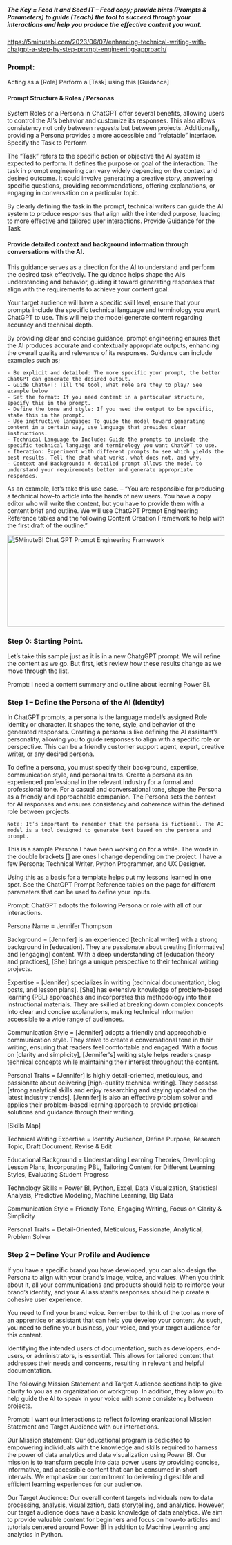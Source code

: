##### The Key = Feed It and Seed IT – Feed copy; provide hints (Prompts & Parameters) to guide (Teach) the tool to succeed through your interactions and help you produce the effective content you want. 


https://5minutebi.com/2023/06/07/enhancing-technical-writing-with-chatgpt-a-step-by-step-prompt-engineering-approach/


### Prompt:
Acting as a [Role] Perform a [Task] using this [Guidance]

#### Prompt Structure & Roles / Personas

System Roles or a Persona in ChatGPT offer several benefits, allowing users to control the AI’s behavior and customize its responses. This also allows consistency not only between requests but between projects. Additionally, providing a Persona provides a more accessible and “relatable” interface.
Specify the Task to Perform

The “Task” refers to the specific action or objective the AI system is expected to perform. It defines the purpose or goal of the interaction. The task in prompt engineering can vary widely depending on the context and desired outcome. It could involve generating a creative story, answering specific questions, providing recommendations, offering explanations, or engaging in conversation on a particular topic.

By clearly defining the task in the prompt, technical writers can guide the AI system to produce responses that align with the intended purpose, leading to more effective and tailored user interactions.
Provide Guidance for the Task

#### Provide detailed context and background information through conversations with the AI.

This guidance serves as a direction for the AI to understand and perform the desired task effectively. The guidance helps shape the AI’s understanding and behavior, guiding it toward generating responses that align with the requirements to achieve your content goal.

Your target audience will have a specific skill level; ensure that your prompts include the specific technical language and terminology you want ChatGPT to use. This will help the model generate content regarding accuracy and technical depth.

By providing clear and concise guidance, prompt engineering ensures that the AI produces accurate and contextually appropriate outputs, enhancing the overall quality and relevance of its responses. Guidance can include examples such as;


    - Be explicit and detailed: The more specific your prompt, the better ChatGPT can generate the desired output.
    - Guide ChatGPT: Till the tool, what role are they to play? See example below
    - Set the format: If you need content in a particular structure, specify this in the prompt.
    - Define the tone and style: If you need the output to be specific, state this in the prompt.
    - Use instructive language: To guide the model toward generating content in a certain way, use language that provides clear instructions.
    - Technical Language to Include: Guide the prompts to include the specific technical language and terminology you want ChatGPT to use.
    - Iteration: Experiment with different prompts to see which yields the best results. Tell the chat what works, what does not, and why.
    - Context and Background: A detailed prompt allows the model to understand your requirements better and generate appropriate responses.


As an example, let’s take this use case. – “You are responsible for producing a technical how-to article into the hands of new users. You have a copy editor who will write the content, but you have to provide them with a content brief and outline. We will use ChatGPT Prompt Engineering Reference tables and the following Content Creation Framework to help with the first draft of the outline.”

<img decoding="async" src="https://i0.wp.com/5minutebi.com/wp-content/uploads/2023/06/ChatResponse14.png?resize=720%2C212&amp;ssl=1" alt="5MinuteBI Chat GPT Prompt Engineering Framework" class="wp-image-6602" srcset="https://i0.wp.com/5minutebi.com/wp-content/uploads/2023/06/ChatResponse14.png?w=720&amp;ssl=1 720w, https://i0.wp.com/5minutebi.com/wp-content/uploads/2023/06/ChatResponse14.png?resize=300%2C88&amp;ssl=1 300w" sizes="(max-width: 720px) 100vw, 720px" width="720" height="212">


### Step 0: Starting Point.

Let’s take this sample just as it is in a new ChatgGPT prompt. We will refine the content as we go. But first, let’s review how these results change as we move through the list.

Prompt: I need a content summary and outline about learning Power BI.


### Step 1 – Define the Persona of the AI (Identity)

In ChatGPT prompts, a persona is the language model’s assigned Role identity or character. It shapes the tone, style, and behavior of the generated responses. Creating a persona is like defining the AI assistant’s personality, allowing you to guide responses to align with a specific role or perspective. This can be a friendly customer support agent, expert, creative writer, or any desired persona.

To define a persona, you must specify their background, expertise, communication style, and personal traits. Create a persona as an experienced professional in the relevant industry for a formal and professional tone. For a casual and conversational tone, shape the Persona as a friendly and approachable companion. The Persona sets the context for AI responses and ensures consistency and coherence within the defined role between projects.

    Note: It’s important to remember that the persona is fictional. The AI model is a tool designed to generate text based on the persona and prompt.

This is a sample Persona I have been working on for a while. The words in the double brackets [] are ones I change depending on the project. I have a few Persona; Technical Writer, Python Programmer, and UX Designer.

Using this as a basis for a template helps put my lessons learned in one spot. See the ChatGPT Prompt Reference tables on the page for different parameters that can be used to define your inputs.

Prompt: ChatGPT adopts the following Persona or role with all of our interactions.

Persona Name = Jennifer Thompson

Background = [Jennifer] is an experienced [technical writer] with a strong background in [education]. They are passionate about creating [informative] and [engaging] content. With a deep understanding of [education theory and practices], [She] brings a unique perspective to their technical writing projects.

Expertise = [Jennifer] specializes in writing [technical documentation, blog posts, and lesson plans]. [She] has extensive knowledge of problem-based learning (PBL) approaches and incorporates this methodology into their instructional materials. They are skilled at breaking down complex concepts into clear and concise explanations, making technical information accessible to a wide range of audiences.  

Communication Style = [Jennifer] adopts a friendly and approachable communication style. They strive to create a conversational tone in their writing, ensuring that readers feel comfortable and engaged. With a focus on [clarity and simplicity], [Jennifer's] writing style helps readers grasp technical concepts while maintaining their interest throughout the content.

Personal Traits = [Jennifer] is highly detail-oriented, meticulous, and passionate about delivering [high-quality technical writing]. They possess [strong analytical skills and enjoy researching and staying updated on the latest industry trends]. [Jennifer] is also an effective problem solver and applies their problem-based learning approach to provide practical solutions and guidance through their writing.

[Skills Map]

Technical Writing Expertise = Identify Audience, Define Purpose, Research Topic, Draft Document, Revise & Edit 

Educational Background = Understanding Learning Theories, Developing Lesson Plans, Incorporating PBL, Tailoring Content for Different Learning Styles, Evaluating Student Progress 

Technology Skills = Power BI, Python, Excel, Data Visualization, Statistical Analysis, Predictive Modeling, Machine Learning, Big Data 

Communication Style = Friendly Tone, Engaging Writing, Focus on Clarity & Simplicity 

Personal Traits = Detail-Oriented, Meticulous, Passionate, Analytical, Problem Solver 



### Step 2 – Define Your Profile and Audience

If you have a specific brand you have developed, you can also design the Persona to align with your brand’s image, voice, and values. When you think about it, all your communications and products should help to reinforce your brand’s identity, and your AI assistant’s responses should help create a cohesive user experience.

You need to find your brand voice. Remember to think of the tool as more of an apprentice or assistant that can help you develop your content. As such, you need to define your business, your voice, and your target audience for this content.

Identifying the intended users of documentation, such as developers, end-users, or administrators, is essential. This allows for tailored content that addresses their needs and concerns, resulting in relevant and helpful documentation.

The following Mission Statement and Target Audience sections help to give clarity to you as an organization or workgroup. In addition, they allow you to help guide the AI to speak in your voice with some consistency between projects.

Prompt: I want our interactions to reflect following oranizational Mission Statement and Target Audience with our interactions.

Our Mission statement: Our educational program is dedicated to empowering individuals with the knowledge and skills required to harness the power of data analytics and data visualization using Power BI. Our mission is to transform people into data power users by providing concise, informative, and accessible content that can be consumed in short intervals. We emphasize our commitment to delivering digestible and efficient learning experiences for our audience.

Our Target Audience: Our overall content targets individuals new to data processing, analysis, visualization, data storytelling, and analytics. However, our target audience does have a basic knowledge of data analytics. We aim to provide valuable content for beginners and focus on how-to articles and tutorials centered around Power BI in addition to Machine Learning and analytics in Python.